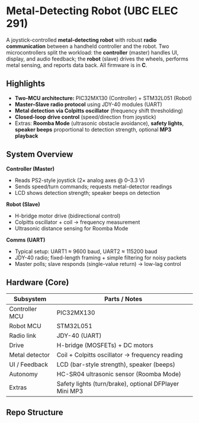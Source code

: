 # Metal-Detecting Robot (UBC ELEC 291)

A joystick-controlled **metal-detecting robot** with robust **radio communication** between a handheld controller and the robot. Two microcontrollers split the workload: the **controller** (master) handles UI, display, and audio feedback; the **robot** (slave) drives the wheels, performs metal sensing, and reports data back. All firmware is in **C**.

## Highlights
- **Two-MCU architecture:** PIC32MX130 (Controller) + STM32L051 (Robot)
- **Master–Slave radio protocol** using JDY-40 modules (UART)
- **Metal detection via Colpitts oscillator** (frequency shift thresholding)
- **Closed-loop drive control** (speed/direction from joystick)
- Extras: **Roomba Mode** (ultrasonic obstacle avoidance), **safety lights**, **speaker beeps** proportional to detection strength, optional **MP3 playback**

## System Overview
**Controller (Master)**
- Reads PS2-style joystick (2× analog axes @ 0–3.3 V)
- Sends speed/turn commands; requests metal-detector readings
- LCD shows detection strength; speaker beeps on detection

**Robot (Slave)**
- H-bridge motor drive (bidirectional control)
- Colpitts oscillator + coil → frequency measurement
- Ultrasonic distance sensing for Roomba Mode

**Comms (UART)**
- Typical setup: UART1 ≈ 9600 baud, UART2 ≈ 115200 baud  
- JDY-40 radio; fixed-length framing + simple filtering for noisy packets  
- Master polls; slave responds (single-value return) → low-lag control

## Hardware (Core)
| Subsystem            | Parts / Notes                                  |
|---------------------|--------------------------------------------------|
| Controller MCU       | PIC32MX130                                      |
| Robot MCU            | STM32L051                                       |
| Radio link           | JDY-40 (UART)                                   |
| Drive                | H-bridge (MOSFETs) + DC motors                  |
| Metal detector       | Coil + Colpitts oscillator → frequency reading  |
| UI / Feedback        | LCD (bar-style strength), speaker (beeps)       |
| Autonomy             | HC-SR04 ultrasonic sensor (Roomba Mode)         |
| Extras               | Safety lights (turn/brake), optional DFPlayer Mini MP3 |

## Repo Structure
